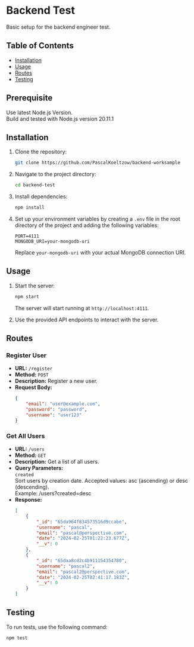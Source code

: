 # Backend Test

Basic setup for the backend engineer test.

## Table of Contents

- [Installation](#installation)
- [Usage](#usage)
- [Routes](#routes)
- [Testing](#testing)

## Prerequisite

Use latest Node.js Version.<br>
Build and tested with Node.js version 20.11.1

## Installation

1. Clone the repository:

    ```bash
    git clone https://github.com/PascalKoeltzow/backend-worksample
    ```

2. Navigate to the project directory:

    ```bash
    cd backend-test
    ```

3. Install dependencies:

    ```bash
    npm install
    ```

4. Set up your environment variables by creating a `.env` file in the root directory of the project and adding the following variables:

    ```
    PORT=4111
    MONGODB_URI=your-mongodb-uri
    ```

    Replace `your-mongodb-uri` with your actual MongoDB connection URI.

## Usage

1. Start the server:

    ```bash
    npm start
    ```

    The server will start running at `http://localhost:4111`.

2. Use the provided API endpoints to interact with the server.

## Routes

### Register User

- **URL:** `/register`
- **Method:** `POST`
- **Description:** Register a new user.
- **Request Body:**
    ```json
    {
        "email": "user@example.com",
        "password": "password",
        "username": "user123"
    }
    ```

### Get All Users

- **URL:** `/users`
- **Method:** `GET`
- **Description:** Get a list of all users.
- **Query Parameters:**<br>
`created`
<br>Sort users by creation date. Accepted values: asc (ascending) or desc (descending).<br> Example: /users?created=desc
- **Response:**
    ```json
    [
        {
            "_id": "65da964f834573516d9ccabe",
            "username": "pascal",
            "email": "pascal@perspective.com",
            "date": "2024-02-25T01:22:23.677Z",
            "__v": 0
        },
        {
            "_id": "65daa8cd2c4b911154354780",
            "username": "pascal2",
            "email": "pascal2@perspective.com",
            "date": "2024-02-25T02:41:17.183Z",
            "__v": 0
        }
    ]
    ```

## Testing

To run tests, use the following command:

```bash
npm test
